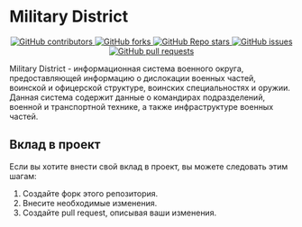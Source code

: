 # Military District

<p align="center">
   <a href="https://github.com/ptrvsrg/military-district-backend/graphs/contributors">
        <img alt="GitHub contributors" src="https://img.shields.io/github/contributors/ptrvsrg/military-district-backend?style=flat&label=Contributors&labelColor=222222&color=77D4FC"/>
   </a>
   <a href="https://github.com/ptrvsrg/military-district-backend/forks">
        <img alt="GitHub forks" src="https://img.shields.io/github/forks/ptrvsrg/military-district-backend?style=flat&label=Forks&labelColor=222222&color=77D4FC"/>
   </a>
   <a href="https://github.com/ptrvsrg/military-district-backend/stargazers">
        <img alt="GitHub Repo stars" src="https://img.shields.io/github/stars/ptrvsrg/military-district-backend?style=flat&label=Stars&labelColor=222222&color=77D4FC"/>
   </a>
   <a href="https://github.com/ptrvsrg/military-district-backend/issues">
        <img alt="GitHub issues" src="https://img.shields.io/github/issues/ptrvsrg/military-district-backend?style=flat&label=Issues&labelColor=222222&color=77D4FC"/>
   </a>
   <a href="https://github.com/ptrvsrg/military-district-backend/pulls">
        <img alt="GitHub pull requests" src="https://img.shields.io/github/issues-pr/ptrvsrg/military-district-backend?style=flat&label=Pull%20Requests&labelColor=222222&color=77D4FC"/>
   </a>
</p>

Military District - информационная система военного округа, предоставляющей информацию о дислокации военных частей,
воинской и офицерской структуре, воинских специальностях и оружии. Данная система содержит данные о командирах
подразделений, военной и транспортной технике, а также инфраструктуре военных частей.

## Вклад в проект

Если вы хотите внести свой вклад в проект, вы можете следовать этим шагам:

1. Создайте форк этого репозитория.
2. Внесите необходимые изменения.
3. Создайте pull request, описывая ваши изменения.